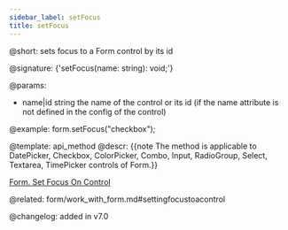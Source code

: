 ```yaml
---
sidebar_label: setFocus
title: setFocus
---          
```


@short: sets focus to a Form control by its id

@signature: {'setFocus(name: string): void;'}


@params:
- name|id	string  the name of the control or its id (if the name attribute is not defined in the config of the control)




@example:
form.setFocus("checkbox");


@template: api_method
@descr:
{{note The method is applicable to DatePicker, Checkbox, ColorPicker, Combo, Input, RadioGroup, Select, Textarea, TimePicker controls of Form.}}

[Form. Set Focus On Control](https://snippet.dhtmlx.com/tye82oqs)

@related: form/work_with_form.md#settingfocustoacontrol

@changelog:
added in v7.0

